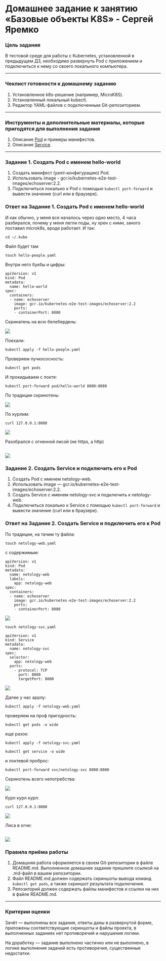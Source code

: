# Домашнее задание к занятию «Базовые объекты K8S» - Сергей Яремко

### Цель задания

В тестовой среде для работы с Kubernetes, установленной в предыдущем ДЗ, необходимо развернуть Pod с приложением и подключиться к нему со своего локального компьютера. 

------

### Чеклист готовности к домашнему заданию

1. Установленное k8s-решение (например, MicroK8S).
2. Установленный локальный kubectl.
3. Редактор YAML-файлов с подключенным Git-репозиторием.

------

### Инструменты и дополнительные материалы, которые пригодятся для выполнения задания

1. Описание [Pod](https://kubernetes.io/docs/concepts/workloads/pods/) и примеры манифестов.
2. Описание [Service](https://kubernetes.io/docs/concepts/services-networking/service/).

------

### Задание 1. Создать Pod с именем hello-world

1. Создать манифест (yaml-конфигурацию) Pod.
2. Использовать image - gcr.io/kubernetes-e2e-test-images/echoserver:2.2.
3. Подключиться локально к Pod с помощью `kubectl port-forward` и вывести значение (curl или в браузере).

### Ответ на Задание 1. Создать Pod с именем hello-world

И как обычно, у меня все началось через одно место, 4 часа разбирался, почему у меня легли поды, ну хрен с ними, заного поставил microk8s, вроде работает. И так:

```
cd ~/.kube
```
Файл будет там
```
touch hello-people.yaml
```
Внутри него букбы и цифры:
```
apiVersion: v1
kind: Pod
metadata:
  name: hello-world
spec:
  containers:
  - name: echoserver
    image: gcr.io/kubernetes-e2e-test-images/echoserver:2.2
    ports:
    - containerPort: 8080
```
Скринатень на всю белебердень:

![](https://github.com/s-bessonniy/kuber-homeworks/blob/main/1.2/screenshots/VirtualBox_Ubuntu-50Gb_13_04_2025_16_14_54.png)

Поехали:
```
kubectl apply -f hello-people.yaml
```
Проверяем пучкососность:
```
kubectl get pods
```
И прокидываем с локтя:
```
kubectl port-forward pod/hello-world 8080:8080
```
По традиции скринотень:

![](https://github.com/s-bessonniy/kuber-homeworks/blob/main/1.2/screenshots/VirtualBox_Ubuntu-50Gb_13_04_2025_16_19_51.png)

По курлим:

```
curl 127.0.0.1:8080
```

![](https://github.com/s-bessonniy/kuber-homeworks/blob/main/1.2/screenshots/VirtualBox_Ubuntu-50Gb_13_04_2025_16_22_05.png)

Разобрался с огненной лисой (не https, а http)

![](https://github.com/s-bessonniy/kuber-homeworks/blob/main/1.2/screenshots/VirtualBox_Ubuntu-50Gb_13_04_2025_16_23_59.png)
------

### Задание 2. Создать Service и подключить его к Pod

1. Создать Pod с именем netology-web.
2. Использовать image — gcr.io/kubernetes-e2e-test-images/echoserver:2.2.
3. Создать Service с именем netology-svc и подключить к netology-web.
4. Подключиться локально к Service с помощью `kubectl port-forward` и вывести значение (curl или в браузере).

### Ответ на Задание 2. Создать Service и подключить его к Pod

По традиции, на тачим ту файла:

```
touch netology-web.yaml
```
с содержимым:

```
apiVersion: v1
kind: Pod
metadata:
  name: netology-web
  labels: 
    app: netology-web
spec:
  containers:
  - name: echoserver
    image: gcr.io/kubernetes-e2e-test-images/echoserver:2.2
    ports:
    - containerPort: 8080
```
![](https://github.com/s-bessonniy/kuber-homeworks/blob/main/1.2/screenshots/VirtualBox_Ubuntu-50Gb_13_04_2025_16_47_40.png)

```
touch netology-svc.yaml
```
```
apiVersion: v1
kind: Service
metadata:
  name: netology-svc
spec:
  selector:
    app: netology-web
  ports:
    - protocol: TCP
      port: 8080
      targetPort: 8080
```
![](https://github.com/s-bessonniy/kuber-homeworks/blob/main/1.2/screenshots/VirtualBox_Ubuntu-50Gb_13_04_2025_16_47_52.png)

Далее у нас аррлу:

```
kubectl apply -f netology-web.yaml
```
проверяем на проф пригодность:
```
kubectl get pods -o wide
```
еще разок:
```
kubectl apply -f netology-svc.yaml
```
```
kubectl get service -o wide
```
и локтевой проброс:
```
kubectl port-forward svc/netology-svc 8080:8080
```
Скринотень всего непотребства:

![](https://github.com/s-bessonniy/kuber-homeworks/blob/main/1.2/screenshots/VirtualBox_Ubuntu-50Gb_13_04_2025_16_54_44.png)

Курл курл курл:

```
curl 127.0.0.1:8080
```

![](https://github.com/s-bessonniy/kuber-homeworks/blob/main/1.2/screenshots/VirtualBox_Ubuntu-50Gb_13_04_2025_16_57_09.png)

Лиса в огне:

![](https://github.com/s-bessonniy/kuber-homeworks/blob/main/1.2/screenshots/VirtualBox_Ubuntu-50Gb_13_04_2025_16_58_53.png)
------

### Правила приёма работы

1. Домашняя работа оформляется в своем Git-репозитории в файле README.md. Выполненное домашнее задание пришлите ссылкой на .md-файл в вашем репозитории.
2. Файл README.md должен содержать скриншоты вывода команд `kubectl get pods`, а также скриншот результата подключения.
3. Репозиторий должен содержать файлы манифестов и ссылки на них в файле README.md.

------

### Критерии оценки
Зачёт — выполнены все задания, ответы даны в развернутой форме, приложены соответствующие скриншоты и файлы проекта, в выполненных заданиях нет противоречий и нарушения логики.

На доработку — задание выполнено частично или не выполнено, в логике выполнения заданий есть противоречия, существенные недостатки.
